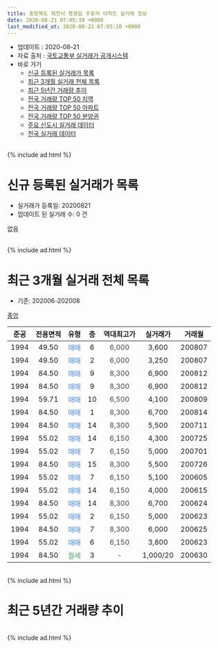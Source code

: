 ```yaml
---
title: 충청북도 제천시 봉양읍 주포리 아파트 실거래 정보
date: 2020-08-21 07:05:10 +0900
last_modified_at: 2020-08-21 07:05:10 +0900
---
```


* 업데이트 : 2020-08-21
* 자료 출처 : [국토교통부 실거래가 공개시스템](http://rt.molit.go.kr)
* 바로 가기
    * [신규 등록된 실거래가 목록](#신규-등록된-실거래가-목록)
    * [최근 3개월 실거래 전체 목록](#최근-3개월-실거래-전체-목록)
    * [최근 5년간 거래량 추이](#최근-5년간-거래량-추이)
    * [전국 거래량 TOP 50 지역](https://inasie.github.io/apt-trade-info/최근-3개월-전국에서-가장-거래가-많이-발생한-지역)
    * [전국 거래량 TOP 50 아파트](https://inasie.github.io/apt-trade-info/최근-3개월-전국에서-가장-거래가-많이-발생한-아파트)
    * [전국 거래량 TOP 50 분양권](https://inasie.github.io/apt-trade-info/최근-3개월-전국에서-가장-거래가-많이-발생한-분양권)
    * [주요 신도시 실거래 데이터](https://inasie.github.io/apt-trade-info/주요-신도시)
    * [전국 실거래 데이터](https://inasie.github.io/apt-trade-info/전국)
<br>
{% include ad.html %}
<br>

# 신규 등록된 실거래가 목록
* 실거래가 등록일: 20200821
* 업데이트 된 실거래 수: 0 건

없음

<br>
{% include ad.html %}
<br>

# 최근 3개월 실거래 전체 목록
* 기준: 202006-202008


[중앙](https://search.naver.com/search.naver?query=%EC%B6%A9%EC%B2%AD%EB%B6%81%EB%8F%84+%EC%A0%9C%EC%B2%9C%EC%8B%9C+%EB%B4%89%EC%96%91%EC%9D%8D+%EC%A3%BC%ED%8F%AC%EB%A6%AC+%EC%A4%91%EC%95%99)

|준공|전용면적|유형|층|역대최고가|실거래가|거래월|
|:---:|:---:|:---:|:---:|:---:|:---:|:---:|
|1994|49.50|<span style="color:#4285f3">매매</span>|6|<span style="color:#444444">6,000</span>|3,600|200807|
|1994|49.50|<span style="color:#4285f3">매매</span>|2|<span style="color:#444444">6,000</span>|3,250|200807|
|1994|84.50|<span style="color:#4285f3">매매</span>|9|<span style="color:#444444">8,300</span>|6,900|200812|
|1994|84.50|<span style="color:#4285f3">매매</span>|9|<span style="color:#444444">8,300</span>|6,900|200812|
|1994|59.71|<span style="color:#4285f3">매매</span>|10|<span style="color:#444444">6,500</span>|4,100|200809|
|1994|84.50|<span style="color:#4285f3">매매</span>|1|<span style="color:#444444">8,300</span>|6,700|200814|
|1994|84.50|<span style="color:#4285f3">매매</span>|14|<span style="color:#444444">8,300</span>|5,500|200711|
|1994|55.02|<span style="color:#4285f3">매매</span>|14|<span style="color:#444444">6,150</span>|4,300|200725|
|1994|55.02|<span style="color:#4285f3">매매</span>|7|<span style="color:#444444">6,150</span>|5,000|200701|
|1994|84.50|<span style="color:#4285f3">매매</span>|15|<span style="color:#444444">8,300</span>|5,500|200726|
|1994|55.02|<span style="color:#4285f3">매매</span>|7|<span style="color:#444444">6,150</span>|5,100|200605|
|1994|55.02|<span style="color:#4285f3">매매</span>|14|<span style="color:#444444">6,150</span>|4,000|200615|
|1994|84.50|<span style="color:#4285f3">매매</span>|14|<span style="color:#444444">8,300</span>|6,700|200624|
|1994|55.02|<span style="color:#4285f3">매매</span>|2|<span style="color:#444444">6,150</span>|5,000|200623|
|1994|84.50|<span style="color:#4285f3">매매</span>|7|<span style="color:#444444">8,300</span>|6,000|200625|
|1994|55.02|<span style="color:#4285f3">매매</span>|6|<span style="color:#444444">6,150</span>|3,800|200623|
|1994|84.50|<span style="color:#34a853">월세</span>|3|<span style="color:#444444">-</span>|1,000/20|200630|


<br>
{% include ad.html %}
<br>

# 최근 5년간 거래량 추이


<div style="width:100%;">
    <canvas id="deal_progress" height="200"></canvas>
</div>

<script>
new Chart(document.getElementById("deal_progress"), {
    type: 'line',
    data: {
        labels: ['201508','201509','201510','201511','201512','201601','201602','201603','201604','201605','201606','201607','201608','201609','201610','201611','201612','201701','201702','201703','201704','201705','201706','201707','201708','201709','201710','201711','201712','201801','201802','201803','201804','201805','201806','201807','201808','201809','201810','201811','201812','201901','201902','201903','201904','201905','201906','201907','201908','201909','201910','201911','201912','202001','202002','202003','202004','202005','202006','202007','202008'],
        datasets: [{
            label: '매매',
            pointRadius: 1,
            data: [3, 7, 3, 2, 2, 6, 1, 3, 3, 2, 5, 2, 2, 1, 1, 1, 0, 3, 3, 2, 4, 2, 2, 2, 2, 2, 3, 3, 2, 3, 1, 0, 1, 0, 3, 1, 1, 1, 1, 2, 0, 2, 1, 2, 3, 1, 3, 1, 1, 2, 1, 1, 3, 1, 3, 5, 1, 3, 6, 4, 6],
            borderColor: "rgba(255, 201, 14, 1)",
            backgroundColor: "rgba(255, 201, 14, 0.5)",
            fill: false,
            lineTension: 0
        },{
            label: '전월세',
            pointRadius: 1,
            data: [1, 2, 2, 2, 1, 0, 0, 2, 0, 0, 1, 0, 1, 1, 1, 0, 0, 1, 0, 1, 0, 1, 0, 1, 2, 1, 1, 0, 0, 0, 0, 0, 1, 0, 2, 1, 0, 1, 2, 0, 1, 0, 1, 2, 0, 0, 0, 0, 0, 1, 0, 1, 1, 1, 0, 1, 1, 0, 1, 0, 0],
            borderColor: "rgba(0, 141, 185, 1)",
            backgroundColor: "rgba(0, 141, 185, 0.5)",
            fill: false,
            lineTension: 0
        }
        ]
    },
    options: {
        responsive: true,
        title: {
            display: false
        },
        tooltips: {
            mode: 'index',
            intersect: false
        },
        hover: {
            mode: 'nearest',
            intersect: true
        },
        scales: {
            xAxes: [{
                display: true,
                scaleLabel: {
                    display: true,
                    labelString: '년/월'
                }
            }],
            yAxes: [{
                display: true,
                ticks: {
                    suggestedMin: 0,
                },
                scaleLabel: {
                    display: true,
                    labelString: '실거래 수'
                }
            }]
        }
    }
});

</script>


<br>
{% include ad.html %}
<br>

